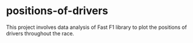 # positions-of-drivers
This project involves data analysis of Fast F1 library to plot the positions of drivers throughout the race. 

